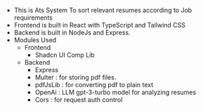 - This is Ats System To sort relevant resumes according to Job requirements
- Frontend is built in React with TypeScript and Tailwind CSS
- Backend is built in NodeJs and Express.
- Modules Used 
    - Frontend
        - Shadcn UI Comp Lib
    - Backend
        - Express
        - Multer : for storing pdf files.
        - pdfJsLib : for converting pdf to plain text
        - OpenAi : LLM gpt-3-turbo model for analyzing resumes
        - Cors : for request auth control
